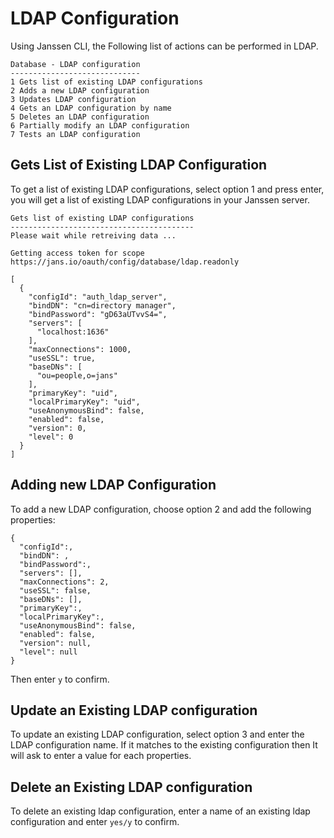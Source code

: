 # LDAP Configuration


Using Janssen CLI, the Following list of actions can be performed in LDAP.
```text
Database - LDAP configuration
-----------------------------
1 Gets list of existing LDAP configurations
2 Adds a new LDAP configuration
3 Updates LDAP configuration
4 Gets an LDAP configuration by name
5 Deletes an LDAP configuration
6 Partially modify an LDAP configuration
7 Tests an LDAP configuration
```

## Gets List of Existing LDAP Configuration

To get a list of existing LDAP configurations, select option 1 and press enter, you will get a list of existing LDAP configurations in your Janssen server.

```text
Gets list of existing LDAP configurations
-----------------------------------------
Please wait while retreiving data ...

Getting access token for scope https://jans.io/oauth/config/database/ldap.readonly

[
  {
    "configId": "auth_ldap_server",
    "bindDN": "cn=directory manager",
    "bindPassword": "gD63aUTvvS4=",
    "servers": [
      "localhost:1636"
    ],
    "maxConnections": 1000,
    "useSSL": true,
    "baseDNs": [
      "ou=people,o=jans"
    ],
    "primaryKey": "uid",
    "localPrimaryKey": "uid",
    "useAnonymousBind": false,
    "enabled": false,
    "version": 0,
    "level": 0
  }
]
```
## Adding new LDAP Configuration

To add a new LDAP configuration, choose option 2 and add the following properties:
```json5
{
  "configId":,
  "bindDN": ,
  "bindPassword":,
  "servers": [],
  "maxConnections": 2,
  "useSSL": false,
  "baseDNs": [],
  "primaryKey":,
  "localPrimaryKey":,
  "useAnonymousBind": false,
  "enabled": false,
  "version": null,
  "level": null
}
```
Then enter `y` to confirm.

## Update an Existing LDAP configuration

To update an existing LDAP configuration, select option 3 and enter the LDAP configuration name. If it matches to the existing configuration then It will ask to enter a value for each properties.

## Delete an Existing LDAP configuration

To delete an existing ldap configuration, enter a name of an existing ldap configuration and enter `yes/y` to confirm.


